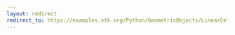 ```yaml
---
layout: redirect
redirect_to: https://examples.vtk.org/Python/GeometricObjects/LinearCellDemo/
---
```

